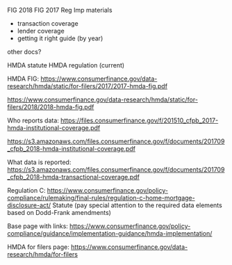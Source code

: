 FIG 2018
FIG 2017
Reg Imp materials
- transaction coverage
- lender coverage
- getting it right guide (by year)

other docs?

HMDA statute
HMDA regulation (current)



HMDA FIG:
https://www.consumerfinance.gov/data-research/hmda/static/for-filers/2017/2017-hmda-fig.pdf

https://www.consumerfinance.gov/data-research/hmda/static/for-filers/2018/2018-hmda-fig.pdf

Who reports data:
https://files.consumerfinance.gov/f/201510_cfpb_2017-hmda-institutional-coverage.pdf

https://s3.amazonaws.com/files.consumerfinance.gov/f/documents/201709_cfpb_2018-hmda-institutional-coverage.pdf

What data is reported:
https://s3.amazonaws.com/files.consumerfinance.gov/f/documents/201709_cfpb_2018-hmda-transactional-coverage.pdf


Regulation C:
https://www.consumerfinance.gov/policy-compliance/rulemaking/final-rules/regulation-c-home-mortgage-disclosure-act/
Statute (pay special attention to the required data elements based on Dodd-Frank amendments)


Base page with links:
https://www.consumerfinance.gov/policy-compliance/guidance/implementation-guidance/hmda-implementation/


HMDA for filers page:
https://www.consumerfinance.gov/data-research/hmda/for-filers


